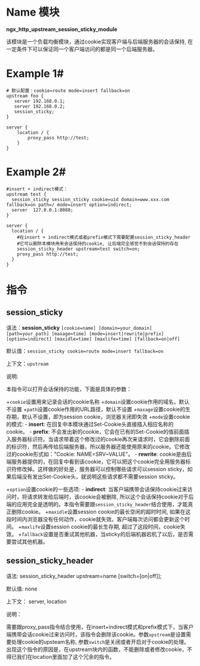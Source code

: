 # Name 模块
**ngx_http_upstream_session_sticky_module**

该模块是一个负载均衡模块，通过cookie实现客户端与后端服务器的会话保持, 在一定条件下可以保证同一个客户端访问的都是同一个后端服务器。

# Example 1#

    # 默认配置：cookie=route mode=insert fallback=on
    upstream foo {
       server 192.168.0.1;
       server 192.168.0.2;
       session_sticky;
    }

    server {
        location / {
            proxy_pass http://test;
        }
    }

# Example 2#

    #insert + indirect模式：
    upstream test {
      session_sticky session_sticky cookie=uid domain=www.xxx.com fallback=on path=/ mode=insert option=indirect;
      server  127.0.0.1:8080;
    }

    server {
      location / {
        #在insert + indirect模式或者prefix模式下需要配置session_sticky_header
        #它可以删除本模块用来会话保持的cookie, 让后端完全感觉不到会话保持的存在
        session_sticky_header upstream=test switch=on;
        proxy_pass http://test;
      }
    }

# 指令 #

## session_sticky ##

语法：**session_sticky** `[cookie=name] [domain=your_domain] [path=your_path] [maxage=time] [mode=insert|rewrite|prefix] [option=indirect] [maxidle=time] [maxlife=time] [fallback=on|off]`

默认值：`session_sticky cookie=route mode=insert fallback=on`

上下文：`upstream`

说明:

本指令可以打开会话保持的功能，下面是具体的参数：

+`cookie`设置用来记录会话的cookie名称
+`domain`设置cookie作用的域名，默认不设置
+`path`设置cookie作用的URL路径，默认不设置
+`maxage`设置cookie的生存期，默认不设置，即为session cookie，浏览器关闭即失效
+`mode`设置cookie的模式:
    - **insert**: 在回复中本模块通过Set-Cookie头直接插入相应名称的cookie。
    - **prefix**: 不会发出新的cookie，它会在已有的Set-Cookie的值前面插入服务器标识符。当请求带着这个修改过的cookie再次来请求时，它会删除前面的标识符，然后再传给后端服务器，所以服务器还能使用原来的cookie。它修改过的cookie形式如："Cookie: NAME=SRV~VALUE"。
    - **rewrite**: cookie是由后端服务器提供的，在回复中看到该cookie，它可以把这个cookie完全用服务器标识符修改掉。这样做的好处是，服务器可以控制哪些请求可以session sticky，如果后端没有发出Set-Cookie头，就说明这些请求都不需要session sticky。

+`option`设置cookie的一些选项:
    - **indirect**: 当客户端携带会话保持cookie过来访问时，将请求转发给后端时，该cookie会被删除, 所以这个会话保持cookie对于后端的应用完全是透明的。本指令需要跟`session_sticky_header`结合使用，才能真正删除cookie。
+`maxidle`设置session cookie的最长空闲的超时时间, 如果在这段时间内浏览器没有任何动作，cookie就失效。客户端每次访问都会更新这个时间。
+`maxlife`设置session cookie的最长生存期, 超过了这段时间，cookie失效。
+`fallback`设置是否重试其他机器，当sticky的后端机器宕机了以后，是否需要尝试其他机器。

## session_sticky_header ##

语法: session_sticky_header upstream=name [switch=[on|off]];

默认值: none

上下文： server, location

说明：

需要跟proxy_pass指令结合使用，在insert+indirect模式和prefix模式下，当客户端携带会话cookie过来访问时，该指令会删除该cookie。参数`upstream`是设置需要处理cookie的upsteam名称, 参数`switch`是关闭或者开启对于cookie的处理。出现这个指令的原因是，在upstream块内的函数，不能删除或者修改cookie，不得已我们在location里面加了这个冗余的指令。
